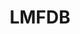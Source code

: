 ---
title: "LMFDB"
description: "Comprehensive database of mathematical objects related to L-functions, modular forms, and related number theory objects, useful for cryptographic research."
platforms: ["web"]
categories: ["Crypto", "Misc"]
tags: ["number-theory", "mathematical-database", "modular-forms", "l-functions", "cryptanalysis"]
website: "https://www.lmfdb.org/"
documentation: "https://www.lmfdb.org/knowledge/"
---